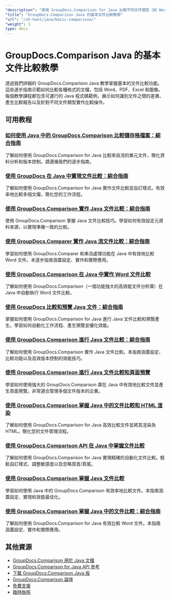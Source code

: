 ```yaml
---
"description": "使用 GroupDocs.Comparison for Java 比較不同文件類型（如 Word、PDF、Excel、圖像等）的完整教學。"
"title": "GroupDocs.Comparison Java 的基本文件比較教學"
"url": "/zh-hant/java/basic-comparison/"
"weight": 3
type: docs
---
```

# GroupDocs.Comparison Java 的基本文件比較教學

透過我們詳細的 GroupDocs.Comparison Java 教學掌握基本的文件比較功能。這些逐步指南示範如何比較各種格式的文檔，包括 Word、PDF、Excel 和圖像。每個教學課程都包含可運行的 Java 程式碼範例，展示如何識別文件之間的差異、產生比較報告以及針對不同文件類型實作比較操作。

## 可用教程

### [如何使用 Java 中的 GroupDocs.Comparison 比較儲存格檔案：綜合指南](./compare-cell-files-groupdocs-java-streams/)
了解如何使用 GroupDocs.Comparison for Java 比較來自流的單元文件，簡化資料分析和版本控制。請遵循我們的逐步指南。

### [使用 GroupDocs 在 Java 中實現文件比較：綜合指南](./java-document-comparison-groupdocs-tutorial/)
了解如何使用 GroupDocs.Comparison for Java 實作文件比較並自訂樣式。有效率地比較多個文檔，簡化您的工作流程。

### [使用 GroupDocs.Comparison 實作 Java 文件比較：綜合指南](./java-document-comparison-groupdocs-metadata-source/)
使用 GroupDocs.Comparison 掌握 Java 文件比較技巧。學習如何有效設定元資料來源，以實現準確一致的比較。

### [使用 GroupDocs.Comparer 實作 Java 流文件比較：綜合指南](./java-stream-document-comparison-groupdocs/)
學習如何使用 GroupDocs.Comparer 和串流處理功能在 Java 中有效地比較 Word 文件。本逐步指南涵蓋設定、實作和實際應用。

### [使用 GroupDocs.Comparison 在 Java 中實作 Word 文件比較](./word-document-comparison-groupdocs-java/)
了解如何使用 GroupDocs.Comparison（一個功能強大的高效能文件分析庫）在 Java 中自動執行 Word 文件比較。

### [使用 GroupDocs 比較和預覽 Java 文件：綜合指南](./master-java-document-comparison-preview-groupdocs/)
掌握如何使用 GroupDocs.Comparison for Java 進行 Java 文件比較和預覽產生。學習如何自動化工作流程、產生預覽並優化效能。

### [使用 GroupDocs.Comparison 進行 Java 文件比較：綜合指南](./java-document-comparison-groupdocs-comparison/)
了解如何使用 GroupDocs.Comparison 實作 Java 文件比較。本指南涵蓋設定、比較功能以及高效版本控制的效能技巧。

### [使用 GroupDocs.Comparison 進行 Java 文件比較和頁面預覽](./java-groupdocs-comparison-document-management/)
學習如何使用強大的 GroupDocs.Comparison 庫在 Java 中有效地比較文件並產生頁面預覽。非常適合管理多個文件版本的企業。

### [使用 GroupDocs.Comparison 掌握 Java 中的文件比較和 HTML 渲染](./master-groupdocs-comparison-java-document-html-rendering/)
了解如何使用 GroupDocs.Comparison for Java 高效比較文件並將其渲染為 HTML。簡化您的文件管理流程。

### [使用 GroupDocs.Comparison API 在 Java 中掌握文件比較](./mastering-document-comparison-java-groupdocs/)
了解如何使用 GroupDocs.Comparison for Java 實現精確的自動化文件比較。輕鬆自訂樣式、調整敏感度以及忽略頁首/頁尾。

### [使用 GroupDocs.Comparison 掌握 Java 文件比較](./java-groupdocs-comparison-document-management-guide/)
學習如何使用 Java 中的 GroupDocs.Comparison 有效率地比較文件。本指南涵蓋設定、實現和效能最佳化。

### [使用 GroupDocs.Comparison 掌握 Java 中的文件比較：綜合指南](./document-comparison-groupdocs-java/)
了解如何使用 GroupDocs.Comparison for Java 有效比較 Word 文件。本指南涵蓋設定、實作和實際應用。

## 其他資源

- [GroupDocs.Comparison 用於 Java 文檔](https://docs.groupdocs.com/comparison/java/)
- [GroupDocs.Comparison for Java API 參考](https://reference.groupdocs.com/comparison/java/)
- [下載 GroupDocs.Comparison Java 版](https://releases.groupdocs.com/comparison/java/)
- [GroupDocs.Comparison 論壇](https://forum.groupdocs.com/c/comparison)
- [免費支援](https://forum.groupdocs.com/)
- [臨時執照](https://purchase.groupdocs.com/temporary-license/)